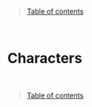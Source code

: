 > [Table of contents](./en.md#-table-of-contents)

<br>

# Characters


<br>

> [Table of contents](./en.md#-table-of-contents)
